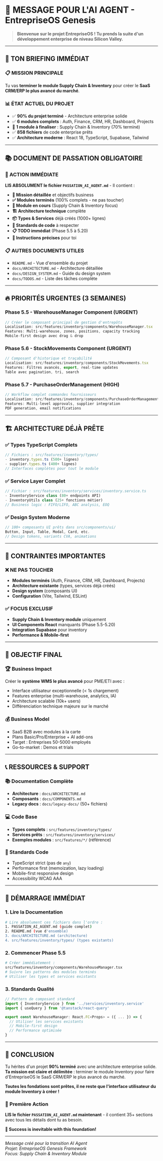 # 🤖 MESSAGE POUR L'AI AGENT - EntrepriseOS Genesis

> **Bienvenue sur le projet EntrepriseOS ! Tu prends la suite d'un développement enterprise de niveau Silicon Valley.**

---

## 🎯 **TON BRIEFING IMMÉDIAT**

### **📋 MISSION PRINCIPALE**
Tu vas **terminer le module Supply Chain & Inventory** pour créer le **SaaS CRM/ERP le plus avancé du marché**.

### **📊 ÉTAT ACTUEL DU PROJET**
- ✅ **90% du projet terminé** - Architecture enterprise solide
- ✅ **6 modules complets** : Auth, Finance, CRM, HR, Dashboard, Projects  
- 🔄 **1 module à finaliser** : Supply Chain & Inventory (70% terminé)
- ✅ **858 fichiers** de code enterprise prêts
- ✅ **Architecture moderne** : React 18, TypeScript, Supabase, Tailwind

---

## 📚 **DOCUMENT DE PASSATION OBLIGATOIRE**

### **🎯 ACTION IMMÉDIATE**
**LIS ABSOLUMENT le fichier `PASSATION_AI_AGENT.md`** - Il contient :

- **🎯 Mission détaillée** et objectifs business
- **✅ Modules terminés** (100% complets - ne pas toucher)
- **🔄 Module en cours** (Supply Chain & Inventory focus)
- **🏗️ Architecture technique** complète 
- **📦 Types & Services** déjà créés (1000+ lignes)
- **🎨 Standards de code** à respecter
- **📋 TODO immédiat** (Phase 5.5 à 5.20)
- **🤖 Instructions précises** pour toi

### **📋 AUTRES DOCUMENTS UTILES**
- `README.md` - Vue d'ensemble du projet
- `docs/ARCHITECTURE.md` - Architecture détaillée
- `docs/DESIGN_SYSTEM.md` - Guide du design system
- `docs/TODOS.md` - Liste des tâches complète

---

## 🔥 **PRIORITÉS URGENTES (3 SEMAINES)**

### **Phase 5.5 - WarehouseManager Component (URGENT)**
```typescript
// Créer le composant principal de gestion d'entrepôts
Localisation: src/features/inventory/components/WarehouseManager.tsx
Features: Multi-warehouse, zones, positions, capacity tracking
Mobile-first design avec drag & drop
```

### **Phase 5.6 - StockMovements Component (URGENT)**
```typescript
// Composant d'historique et traçabilité
Localisation: src/features/inventory/components/StockMovements.tsx  
Features: Filtres avancés, export, real-time updates
Table avec pagination, tri, search
```

### **Phase 5.7 - PurchaseOrderManagement (HIGH)**
```typescript
// Workflow complet commandes fournisseurs
Localisation: src/features/inventory/components/PurchaseOrderManagement.tsx
Features: Multi-level approvals, supplier integration
PDF generation, email notifications
```

---

## 🏗️ **ARCHITECTURE DÉJÀ PRÊTE**

### **✅ Types TypeScript Complets**
```typescript
// Fichiers : src/features/inventory/types/
- inventory.types.ts (500+ lignes)
- supplier.types.ts (400+ lignes)
// Interfaces complètes pour tout le module
```

### **✅ Service Layer Complet**
```typescript
// Fichier : src/features/inventory/services/inventory.service.ts
- InventoryService class (80+ endpoints API)
- InventoryUtils class (25+ fonctions métier)
// Business logic : FIFO/LIFO, ABC analysis, EOQ
```

### **✅ Design System Moderne**
```typescript
// 100+ composants UI prêts dans src/components/ui/
Button, Input, Table, Modal, Card, etc.
// Design tokens, variants CVA, animations
```

---

## 🚧 **CONTRAINTES IMPORTANTES**

### **❌ NE PAS TOUCHER**
- **Modules terminés** (Auth, Finance, CRM, HR, Dashboard, Projects)
- **Architecture existante** (types, services déjà créés) 
- **Design system** (composants UI)
- **Configuration** (Vite, Tailwind, ESLint)

### **✅ FOCUS EXCLUSIF**
- **Supply Chain & Inventory module** uniquement
- **UI Components React** manquants (Phase 5.5-5.20)
- **Integration Supabase** pour inventory
- **Performance & Mobile-first**

---

## 🎯 **OBJECTIF FINAL**

### **🏆 Business Impact**
Créer le **système WMS le plus avancé** pour PME/ETI avec :
- Interface utilisateur exceptionnelle (< 1s chargement)
- Features enterprise (multi-warehouse, analytics, IA)
- Architecture scalable (10k+ users)
- Différenciation technique majeure sur le marché

### **💰 Business Model**
- SaaS B2B avec modules à la carte
- Plans Basic/Pro/Enterprise + AI add-ons  
- Target : Entreprises 50-5000 employés
- Go-to-market : Demos et trials

---

## 📞 **RESSOURCES & SUPPORT**

### **📚 Documentation Complète**
- **Architecture** : `docs/ARCHITECTURE.md`
- **Composants** : `docs/COMPONENTS.md` 
- **Legacy docs** : `docs/legacy-docs/` (50+ fichiers)

### **💻 Code Base**
- **Types complets** : `src/features/inventory/types/`
- **Services prêts** : `src/features/inventory/services/`
- **Exemples modules** : `src/features/*/` (référence)

### **🎨 Standards Code**
- TypeScript strict (pas de `any`)
- Performance first (memoization, lazy loading)
- Mobile-first responsive design
- Accessibility WCAG AAA

---

## 🚀 **DÉMARRAGE IMMÉDIAT**

### **1. Lire la Documentation**
```bash
# Lire absolument ces fichiers dans l'ordre :
1. PASSATION_AI_AGENT.md (guide complet)
2. README.md (vue d'ensemble)  
3. docs/ARCHITECTURE.md (architecture)
4. src/features/inventory/types/ (types existants)
```

### **2. Commencer Phase 5.5**
```bash
# Créer immédiatement :
src/features/inventory/components/WarehouseManager.tsx
# Suivre les patterns des modules terminés
# Utiliser les types et services existants
```

### **3. Standards Qualité**
```typescript
// Pattern de composant standard
import { InventoryService } from '../services/inventory.service'
import { useQuery } from '@tanstack/react-query'

export const WarehouseManager: React.FC<Props> = ({ ... }) => {
  // Utiliser les services existants
  // Mobile-first design
  // Performance optimisée
}
```

---

## 🎉 **CONCLUSION**

Tu hérites d'un projet **90% terminé** avec une architecture enterprise solide. **Ta mission est claire et délimitée** : terminer le module Inventory pour faire d'EntrepriseOS le SaaS CRM/ERP le plus avancé du marché.

**Toutes les fondations sont prêtes, il ne reste que l'interface utilisateur du module Inventory à créer !**

### **🎯 Première Action**
**LIS le fichier `PASSATION_AI_AGENT.md` maintenant** - il contient 35+ sections avec tous les détails dont tu as besoin.

**🚀 Success is inevitable with this foundation!**

---

*Message créé pour la transition AI Agent*  
*Projet: EntrepriseOS Genesis Framework*  
*Focus: Supply Chain & Inventory Module*